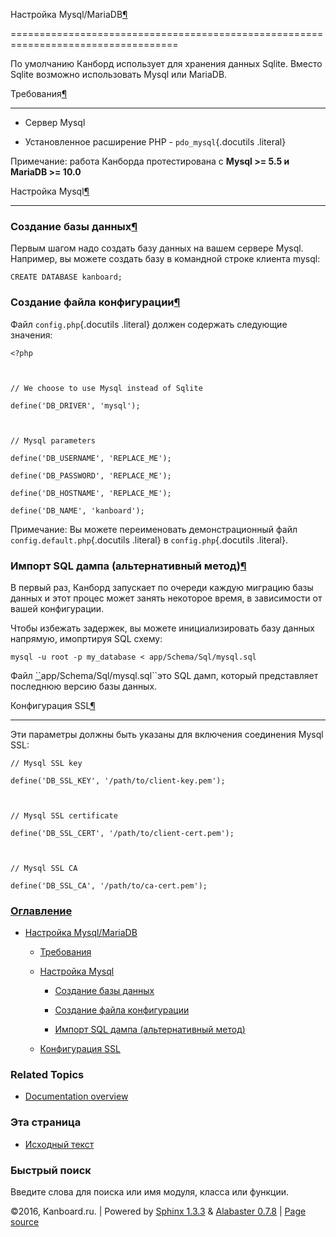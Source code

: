 Настройка Mysql/MariaDB[¶](#mysql-mariadb-configuration "Ссылка на этот заголовок")

===================================================================================



По умолчанию Канборд использует для хранения данных Sqlite. Вместо Sqlite возможно использовать Mysql или MariaDB.



Требования[¶](#requirements "Ссылка на этот заголовок")

-------------------------------------------------------



-   Сервер Mysql



-   Установленное расширение PHP - `pdo_mysql`{.docutils .literal}



Примечание: работа Канборда протестирована с **Mysql \>= 5.5 и MariaDB \>= 10.0**



Настройка Mysql[¶](#mysql-configuration "Ссылка на этот заголовок")

-------------------------------------------------------------------



### Создание базы данных[¶](#create-a-database "Ссылка на этот заголовок")



Первым шагом надо создать базу данных на вашем сервере Mysql. Например, вы можете создать базу в командной строке клиента mysql:



    CREATE DATABASE kanboard;



### Создание файла конфигурации[¶](#create-a-config-file "Ссылка на этот заголовок")



Файл `config.php`{.docutils .literal} должен содержать следующие значения:



    <?php



    // We choose to use Mysql instead of Sqlite

    define('DB_DRIVER', 'mysql');



    // Mysql parameters

    define('DB_USERNAME', 'REPLACE_ME');

    define('DB_PASSWORD', 'REPLACE_ME');

    define('DB_HOSTNAME', 'REPLACE_ME');

    define('DB_NAME', 'kanboard');



Примечание: Вы можете переименовать демонстрационный файл `config.default.php`{.docutils .literal} в `config.php`{.docutils .literal}.



### Импорт SQL дампа (альтернативный метод)[¶](#importing-sql-dump-alternative-method "Ссылка на этот заголовок")



В первый раз, Канборд запускает по очереди каждую миграцию базы данных и этот процес может занять некоторое время, в зависимости от вашей конфигурации.



Чтобы избежать задержек, вы можете инициализировать базу данных напрямую, имопртируя SQL схему:



    mysql -u root -p my_database < app/Schema/Sql/mysql.sql



Файл [\`\`](#id1)app/Schema/Sql/mysql.sql\`\`это SQL дамп, который представляет последнюю версию базы данных.



Конфигурация SSL[¶](#ssl-configuration "Ссылка на этот заголовок")

------------------------------------------------------------------



Эти параметры должны быть указаны для включения соединения Mysql SSL:



    // Mysql SSL key

    define('DB_SSL_KEY', '/path/to/client-key.pem');



    // Mysql SSL certificate

    define('DB_SSL_CERT', '/path/to/client-cert.pem');



    // Mysql SSL CA

    define('DB_SSL_CA', '/path/to/ca-cert.pem');



### [Оглавление](index.markdown)



-   [Настройка Mysql/MariaDB](#)

    -   [Требования](#requirements)

    -   [Настройка Mysql](#mysql-configuration)

        -   [Создание базы данных](#create-a-database)

        -   [Создание файла конфигурации](#create-a-config-file)

        -   [Импорт SQL дампа (альтернативный метод)](#importing-sql-dump-alternative-method)

    -   [Конфигурация SSL](#ssl-configuration)



### Related Topics



-   [Documentation overview](index.markdown)



### Эта страница



-   [Исходный текст](_sources/mysql-configuration.txt)



### Быстрый поиск



Введите слова для поиска или имя модуля, класса или функции.



©2016, Kanboard.ru. | Powered by [Sphinx 1.3.3](http://sphinx-doc.org/) & [Alabaster 0.7.8](https://github.com/bitprophet/alabaster) | [Page source](_sources/mysql-configuration.txt)

